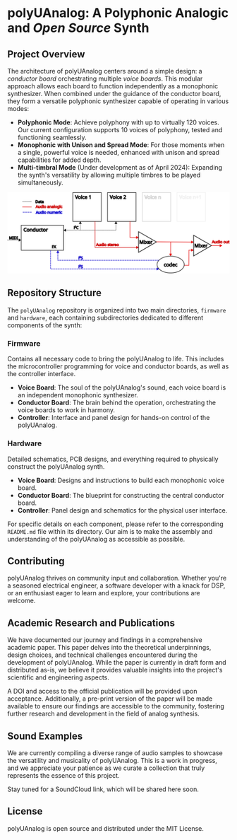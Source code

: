# polyUAnalog: A Polyphonic Analogic and *Open Source* Synth


## Project Overview

The architecture of polyUAnalog centers around a simple design: a *conductor board* orchestrating multiple *voice boards*. This modular approach allows each board to function independently as a monophonic synthesizer. When combined under the guidance of the conductor board, they form a versatile polyphonic synthesizer capable of operating in various modes:

- **Polyphonic Mode**: Achieve polyphony with up to virtually 120 voices. Our current configuration supports 10 voices of polyphony, tested and functioning seamlessly.
- **Monophonic with Unison and Spread Mode**: For those moments when a single, powerful voice is needed, enhanced with unison and spread capabilities for added depth.
- **Multi-timbral Mode** (Under development as of April 2024): Expanding the synth's versatility by allowing multiple timbres to be played simultaneously.

![PolyUAnalog Synth](resources/synth_archi.png)

## Repository Structure

The `polyUAnalog` repository is organized into two main directories, `firmware` and `hardware`, each containing subdirectories dedicated to different components of the synth:

### Firmware
Contains all necessary code to bring the polyUAnalog to life. This includes the microcontroller programming for voice and conductor boards, as well as the controller interface.

- **Voice Board**: The soul of the polyUAnalog's sound, each voice board is an independent monophonic synthesizer.
- **Conductor Board**: The brain behind the operation, orchestrating the voice boards to work in harmony.
- **Controller**: Interface and panel design for hands-on control of the polyUAnalog.

### Hardware
Detailed schematics, PCB designs, and everything required to physically construct the polyUAnalog synth.

- **Voice Board**: Designs and instructions to build each monophonic voice board.
- **Conductor Board**: The blueprint for constructing the central conductor board.
- **Controller**: Panel design and schematics for the physical user interface.

For specific details on each component, please refer to the corresponding `README.md` file within its directory. Our aim is to make the assembly and understanding of the polyUAnalog as accessible as possible.

## Contributing

polyUAnalog thrives on community input and collaboration. Whether you're a seasoned electrical engineer, a software developer with a knack for DSP, or an enthusiast eager to learn and explore, your contributions are welcome. 

## Academic Research and Publications

We have documented our journey and findings in a comprehensive academic paper. This paper delves into the theoretical underpinnings, design choices, and technical challenges encountered during the development of polyUAnalog. While the paper is currently in draft form and distributed as-is, we believe it provides valuable insights into the project's scientific and engineering aspects.

A DOI and access to the official publication will be provided upon acceptance. Additionally, a pre-print version of the paper will be made available to ensure our findings are accessible to the community, fostering further research and development in the field of analog synthesis.



## Sound Examples

We are currently compiling a diverse range of audio samples to showcase the versatility and musicality of polyUAnalog. This is a work in progress, and we appreciate your patience as we curate a collection that truly represents the essence of this project.

Stay tuned for a SoundCloud link, which will be shared here soon. 




## License

polyUAnalog is open source and distributed under the MIT License. 




